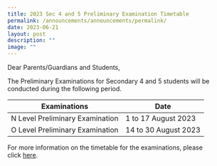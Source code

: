 ```yaml
---
title: 2023 Sec 4 and 5 Preliminary Examination Timetable
permalink: /announcements/announcements/permalink/
date: 2023-06-21
layout: post
description: ""
image: ""
---
```

Dear Parents/Guardians and Students,

The Preliminary Examinations for Secondary 4 and 5 students will be conducted during the following period.


| Examinations | Date |
| --- | --- |
| N Level Preliminary Examination | 1 to 17 August 2023 |
| O Level Preliminary Examination | 14 to 30 August 2023 |


For more information on the timetable for the examinations, please click [here](https://staging.ddo69uruzv4wc.amplifyapp.com/files/Assessment%20Matters/2023%20sec%204%20and%205%20prelim%20exam%20timetable.pdf).